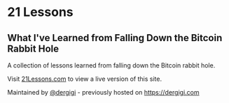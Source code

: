 # 21 Lessons
## What I've Learned from Falling Down the Bitcoin Rabbit Hole

A collection of lessons learned from falling down the Bitcoin rabbit hole. 

Visit [21Lessons.com](https://21lessons.com/) to view a live version of this site. 

Maintained by [@dergigi](https://github.com/dergigi/) - previously hosted on https://dergigi.com
